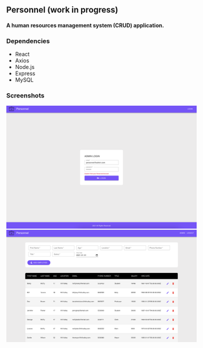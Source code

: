 ## Personnel **(work in progress)**

#### A human resources management system (CRUD) application.

### Dependencies

- React
- Axios
- Node.js
- Express
- MySQL

### Screenshots

!["personnel"](https://github.com/johncabang/personnel/blob/main/docs/personnel-004.png?raw=true)
!["personnel"](https://github.com/johncabang/personnel/blob/main/docs/personnel-003.png?raw=true)
